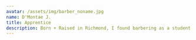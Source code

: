```yaml
---
avatar: /assets/img/barber_noname.jpg
name: D'Montae J.
title: Apprentice
description: Born + Raised in Richmond, I found barbering as a student in High School.  Currently enrolled in Barbering School and I am an apprentice.
---
```

